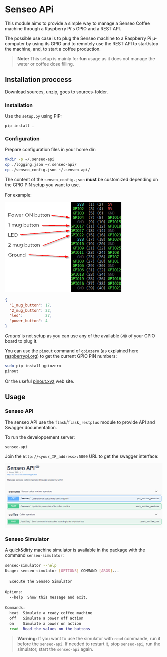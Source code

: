 # Senseo APi

This module aims to provide a simple way to manage a Senseo Coffee machine through a Raspberry Pi's GPIO and a REST API.

The possible use case is to plug the Senseo machine to a Raspberry Pi µ-computer by using its GPIO and to
remotely use the REST API to start/stop the machine, and, to start a coffee production.

> **Note:** This setup is mainly for **fun** usage as it does not manage the water or coffee dose filling.

## Installation proccess

Download sources, unzip, goes to sources-folder.

### Installation

Use the `setup.py` using PIP:

```bash
pip install .
```

### Configuration

Prepare configuration files in your home dir:

```bash
mkdir -p ~/.senseo-api
cp ./logging.json ~/.senseo-api/
cp ./senseo_config.json ~/.senseo-api/
```

The content of the `senseo_config.json` **must** be customized depending on the GPIO PIN setup you want to use.

For example:

![Pinout example](./docs/images/pinout_example.png)

```json
{
  "1_mug_button": 17,
  "2_mug_button": 22,
  "led":          27,
  "power_button": 4
}
```

*Ground* is not setup as you can use any of the available `GND` of your GPIO board to plug it.

You can use the `pinout` command of `gpiozero` (as explained here [raspberrypi.org](https://www.raspberrypi.org/documentation/usage/gpio/)) to get the current GPIO PIN numbers:

```bash
sudo pip install gpiozero
pinout
```

Or the useful [pinout.xyz](https://pinout.xyz/#) web site.

## Usage

### Senseo API

The senseo API use the `flask`/`flask_restplus` module to provide API and Swagger documentation.

To run the developpement server:

```bash
senseo-api
```

Join the `http://<your_IP_address>:5000` URL to get the swagger interface:

![Swagger UI](./docs/images/swaggerui.png)

### Senseo Simulator

A quick&dirty machine simulator is available in the package with the command `senseo-simulator`:

```bash
senseo-simulator --help
Usage: senseo-simulator [OPTIONS] COMMAND [ARGS]...

  Execute the Senseo Simulator

Options:
  --help  Show this message and exit.

Commands:
  heat  Simulate a ready coffee machine
  off   Simulate a power off action
  on    Simulate a power on action
  read  Read the values on the buttons
```

> **Warning:** If you want to use the simulator with `read` commande, run it before the `senseo-api`. If needed to restart it, stop `senseo-api`, run the simulator, start the `senseo-api` again.
